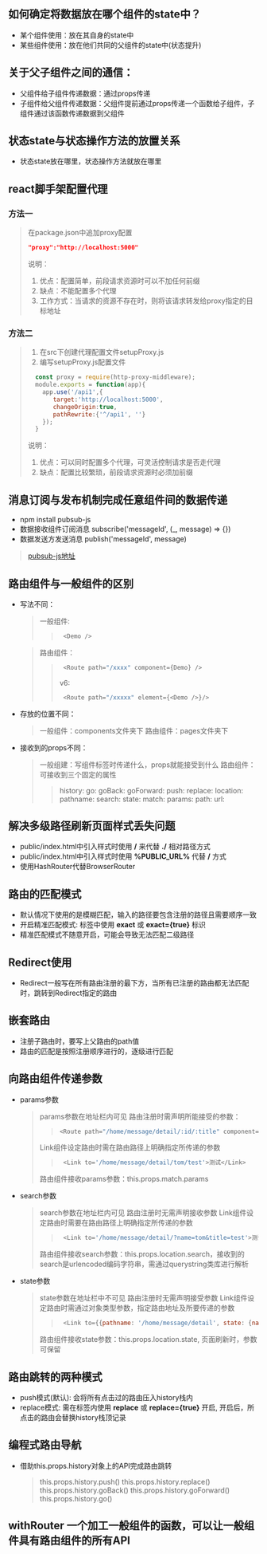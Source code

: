 ## 如何确定将数据放在哪个组件的state中？
   - 某个组件使用：放在其自身的state中
   - 某些组件使用：放在他们共同的父组件的state中(状态提升)

## 关于父子组件之间的通信：
   - 父组件给子组件传递数据：通过props传递
   - 子组件给父组件传递数据：父组件提前通过props传递一个函数给子组件，子组件通过该函数传递数据到父组件

## 状态state与状态操作方法的放置关系
   - 状态state放在哪里，状态操作方法就放在哪里

## react脚手架配置代理
### 方法一
> 在package.json中追加proxy配置
>  ```json
>  "proxy":"http://localhost:5000"
>  ```
>  说明：
>   1. 优点：配置简单，前段请求资源时可以不加任何前缀
>   2. 缺点：不能配置多个代理
>   3. 工作方式：当请求的资源不存在时，则将该请求转发给proxy指定的目标地址

### 方法二
> 1. 在src下创建代理配置文件setupProxy.js
> 2. 编写setupProxy.js配置文件
> ```js
>   const proxy = require(http-proxy-middleware);
>   module.exports = function(app){
>     app.use('/api1',{
>        target:'http://localhost:5000',
>        changeOrigin:true,
>        pathRewrite:{'^/api1', ''}
>     });
>   }
> ```
>   说明：
>    1. 优点：可以同时配置多个代理，可灵活控制请求是否走代理
>    2. 缺点：配置比较繁琐，前段请求资源时必须加前缀

## 消息订阅与发布机制完成任意组件间的数据传递
   - npm install pubsub-js
   - 数据接收组件订阅消息 subscribe('messageId', (_, message) => {})
   - 数据发送方发送消息  publish('messageId', message)
> [pubsub-js地址](https://github.com/mroderick/PubSubJS)

## 路由组件与一般组件的区别
   - 写法不同：
     > 一般组件: 
       >> ```js
       >>  <Demo />
       >> ```

     > 路由组件：
       >> ```js
       >>  <Route path="/xxxx" component={Demo} />  
       >> ```
       >> v6: 
       >> ```js
       >>  <Route path="/xxxxx" element={<Demo />}/>
       >> ```
   - 存放的位置不同：
     > 一般组件：components文件夹下
     > 路由组件：pages文件夹下
   - 接收到的props不同：
     > 一般组建：写组件标签时传递什么，props就能接受到什么
     > 路由组件：可接收到三个固定的属性
       >> history:
             go:
             goBack:
             goForward:
             push:
             replace:
       >> location:
             pathname:
             search:
             state:
       >> match:
             params:
             path:
             url:       

## 解决多级路径刷新页面样式丢失问题
   - public/index.html中引入样式时使用 **/** 来代替 **./** 相对路径方式
   - public/index.html中引入样式时使用 **%PUBLIC_URL%** 代替 **/** 方式
   - 使用HashRouter代替BrowserRouter

## 路由的匹配模式
   - 默认情况下使用的是模糊匹配，输入的路径要包含注册的路径且需要顺序一致
   - 开启精准匹配模式: <Route>标签中使用 **exact** 或 **exact={true}** 标识
   - 精准匹配模式不随意开启，可能会导致无法匹配二级路径

## Redirect使用
   - Redirect一般写在所有路由注册的最下方，当所有已注册的路由都无法匹配时，跳转到Redirect指定的路由

## 嵌套路由
   - 注册子路由时，要写上父路由的path值
   - 路由的匹配是按照注册顺序进行的，逐级进行匹配

## 向路由组件传递参数
   - params参数
     > params参数在地址栏内可见
     > 路由注册时需声明所能接受的参数：
       >> ```js
       >> <Route path="/home/message/detail/:id/:title" component={Detail}/>
       >> ```
     > Link组件设定路由时需在路由路径上明确指定所传递的参数
       >> ```js
       >>  <Link to='/home/message/detail/tom/test'>测试</Link>
       >> ```
     > 路由组件接收params参数：this.props.match.params
   - search参数
     > search参数在地址栏内可见
     > 路由注册时无需声明接收参数
     > Link组件设定路由时需要在路由路径上明确指定所传递的参数
       >> ```js
       >>  <Link to='/home/message/detail/?name=tom&title=test'>测试</Link>
       >> ```
     > 路由组件接收search参数：this.props.location.search，接收到的search是urlencoded编码字符串，需通过querystring类库进行解析
   - state参数
     > state参数在地址栏中不可见
     > 路由注册时无需声明接受参数
     > Link组件设定路由时需通过对象类型参数，指定路由地址及所要传递的参数
       >> ```js
       >>  <Link to={{pathname: '/home/message/detail', state: {name: 'tom', title: 'test'}}}>测试</Link>
       >> ```
     > 路由组件接收state参数：this.props.location.state, 页面刷新时，参数可保留
## 路由跳转的两种模式
   - push模式(默认): 会将所有点击过的路由压入history栈内
   - replace模式: 需在<Link>标签内使用 **replace** 或 **replace={true}** 开启, 开启后，所点击的路由会替换history栈顶记录

## 编程式路由导航
   - 借助this.props.history对象上的API完成路由跳转
     > this.props.history.push()
     > this.props.history.replace()
     > this.props.history.goBack()
     > this.props.history.goForward()
     > this.props.history.go()

## withRouter  一个加工一般组件的函数，可以让一般组件具有路由组件的所有API